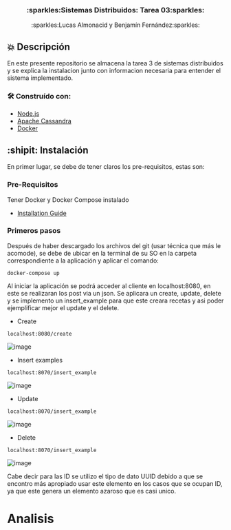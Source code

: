 <br />
<div align="center">

  <h3 align="center">:sparkles:Sistemas Distribuidos: Tarea 03:sparkles:</h3>

  <p align="center">
    :sparkles:Lucas Almonacid y Benjamín Fernández:sparkles:
  </p>
</div>

## :boom: Descripción

En este presente repositorio se almacena la tarea 3 de sistemas distribuidos y se explica la instalacion junto con informacion necesaria para entender el sistema implementado.

### 🛠 Construído con:


* [Node.js](https://nodejs.org/es/)
* [Apache Cassandra](https://cassandra.apache.org)
* [Docker](https://www.docker.com)

## :shipit: Instalación

En primer lugar, se debe de tener claros los pre-requisitos, estas son:

### Pre-Requisitos

Tener Docker y Docker Compose instalado
* [Installation Guide](https://docs.docker.com/compose/install/)

### Primeros pasos

Después de haber descargado los archivos del git (usar técnica que más le acomode), se debe de ubicar en la terminal de su SO en la carpeta correspondiente a la aplicación y aplicar el comando:
```curl
docker-compose up
```
Al iniciar la aplicación se podrá acceder al cliente en localhost:8080, en este se realizaran los post via un json. Se aplicara un create, update, delete y se implemento un insert_example para que este creara recetas y asi poder ejemplificar mejor el update y el delete.

* Create

```curl
localhost:8080/create
```
![image](https://user-images.githubusercontent.com/90724923/173257422-05daa940-83f6-4122-a8fe-d984a2faf838.png)

* Insert examples

```curl
localhost:8070/insert_example
```
![image](https://user-images.githubusercontent.com/90724923/173257443-612e56c1-751b-4550-8021-acde2e69b53f.png)

* Update

```curl
localhost:8070/insert_example
```
![image](https://user-images.githubusercontent.com/90724923/173257459-2ff87cc1-dee8-40da-9f68-464187bc08bd.png)

* Delete

```curl
localhost:8070/insert_example
```
![image](https://user-images.githubusercontent.com/90724923/173257473-f63d53fc-17ea-49b2-bce5-bbd5fa40bdea.png)

Cabe decir para las ID se utilizo el tipo de dato UUID debido a que se encontro más apropiado usar este elemento en los casos que se ocupan ID, ya que este genera un elemento azaroso que es casi unico.

# Analisis

